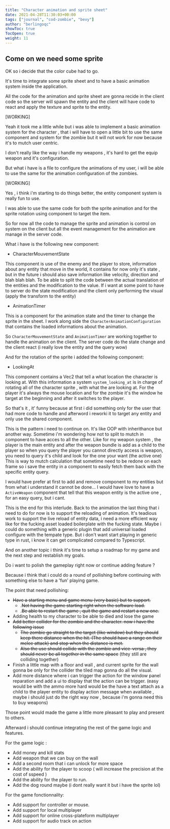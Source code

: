 ```yaml
---
title: "Character animation and sprite sheet"
date: 2021-04-28T11:30:03+00:00
tags: ["journal", "cod-zombie", "bevy"]
author: "berlingoqc"
showToc: true
TocOpen: true
weight: 11
---
```


## Come on we need some sprite


OK so i decide that the color cube had to go.

It's time to integrate some sprite sheet and
to have a basic animation system inside the
application.

All the code for the animation and sprite sheet
are gonna recide in the client code so the server
will spawn the entity and the client will have
code to react and apply the texture and sprite
to the entity.


[WORKING]

Yeah it took me a little while but i was able to implement a basic
animation system for the character , that i will have to open a
little bit to use the same component and system for the zombie
but it will not work for now because it's to mutch user centric.

I don't really like the way i handle my weapons , it's hard to get
the equip weapon and it's configuration.

But what i have is a file to configure the animations of my user,
i will be able to use the same for the animation configuration
of the zombies.


[WORKING]

Yes , i think i'm starting to do things better, the entity component system
is really fun to use.

I was able to use the same code for both the sprite animation and for the
sprite rotation using component to target the item.

So for now all the code to manage the sprite and animation is control on
system on the client but all the event management for the animation are
manage in the server code.

What i have is the following new component:

* CharacterMouvementState

This component is use of the enemy and the player to store, information
about any entity that move in the world, it contains for now only it's
state , but in the future i should also save information like velocity,
direction and blah blah blah. To be able to split the code between
the actual translation of the entities and the modification to the value.
If i want at some point to have to server do the state modification and
the client only performing the visual (apply the transform to the entity)

* AnimationTimer

This is a component for the animation state and the timer to change
the sprite in the sheet. I work along side the `CharacterAnimationConfiguration`
that contains the loaded informations about the animation.

So `CharacterMouvementState` and `AnimationTimer` are working together
to handle the animation on the client. The server code do the state
change and the client react (i really love the entity and the query wow)

And for the rotation of the sprite i added the following component:

* LookingAt

This component contains a Vec2 that tell a what location the character
is looking at. With this information a system `system_looking_at` is
in charge of rotating all of the character sprite , with what the are
looking at. For the player it's always the mouse location and for the
zombie it's the window he target at the beginning and after it
switches to the player.


So that's it , it' funny because at first i did something only for
the user that had more code to handle and afterword i reworki it
to target any entity and only use the shared component.

This is the pattern i need to continue on. It's like OOP with inherithance
but another way. Sometime i'm wondering how not to split to mutch in component
to have acces to all the other. Like for my weapon system , the player
is the main entity and after the weapon bundle is add as a child to the player
so when you query the player you cannot directly access is weapon, you
need to query it's child and look for the one your want (the active one)
This is way to mutch calculation that sometime need to be redone on each
frame so i save the entity in a component to easily fetch them back
with the specific entity query. 

I would have prefer at first to add and remove component to my entities
but from what i understand it cannot be done... I would have love to have
a `ActiveWeapon` component that tell that this weapon entity is the active
one , for an easy query, but i cant.

This is the end for this interlude. Back to the animation the last
thing that i need to do for now is to support the reloading of animation.
It's teadious work to support the live reload of entity data, i need a more
efficient way like for the fucking asset loaded boilerplate with the fucking
state. Maybe i could do something with a generic plugin that add universal loaded
configure with the tempate type. But i don't want start playing in generic type
in rust, i know it can get complicated compared to Typescript.

And on another topic i think it's time to setup a roadmap for my game and
the next step and restablish my goals.

Do i want to polish the gameplay right now or continue adding feature ?

Because i think that i could do a round of pollishing before continuing
with something else to have a 'fun' playing game.

The point that need pollishing:

* ~~Have a starting menu and game menu (very basic) but to support.~~
    * .~~Not having the game starting right when the software load.~~
    * .~~Be able to restart the game , quit the game and restart a new one.~~
* Adding health to my character to be able to died and lose the game
* ~~Add better collider for the zombie and the character. now i have the following issue~~
    * ~~The zombie go straight to the target (like window) but they should keep there distance when the hit. (The should have a range on their melee attack) and stop when the distance is met.~~
    * ~~Also the use should collide with the zombie and vice-versa , they should never be all together in the same space~~ (they still are colliding together)
* Finish a little map with a floor and wall , and current sprite for the wall gonna be only for the collider the tiled map gonna do all the visual.
* Add more distance where i can trigger the action for the window panel reparation and add a ui to display that the action can be trigger. (easy would be with the ammo more hard would be the have a text attach as a child to the player entity to display action message when available , maybe i should just do the right way now , because i'm gonna need this to buy weapons)


Those point would made the game a little more pleasant to play and present to others.

Afterward i should continue integrating the rest of the game logic and features.

For the game logic :

* Add money and kill stats
* Add weapon that we can buy on the wall
* Add a second room that i can unlock for more space
* Add the ability for the player to scoop ( will increase the precision at the cost of sspeed )
* Add the ability for the player to run.
* Add the dog round maybe (i dont really want it but i have the sprite lol)

For the game fonctionnality:

* Add support for controller or mouse.
* Add support for local multiplayer
* Add support for online cross-plateform multiplayer
* Add support for audio track on action


 




